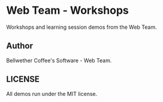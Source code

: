 # Web Team - Workshops

Workshops and learning session demos from the Web Team.

## Author

Bellwether Coffee's Software - Web Team.

## LICENSE

All demos run under the MIT license.